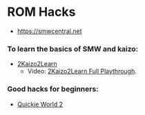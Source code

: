 # ROM Hacks

- https://smwcentral.net

### To learn the basics of SMW and kaizo:

- [2Kaizo2Learn](https://smwcentral.net/?p=section&a=details&id=32593)
  - Video: [2Kaizo2Learn Full Playthrough](https://youtu.be/f36MCZwbV6M). 

### Good hacks for beginners:

- [Quickie World 2](https://smwcentral.net/?p=section&a=details&id=19279)
